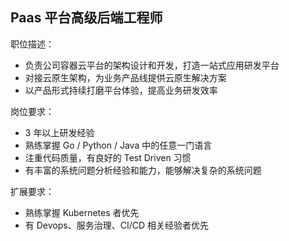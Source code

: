 ## Paas 平台高级后端工程师

职位描述：
- 负责公司容器云平台的架构设计和开发，打造一站式应用研发平台
- 对接云原生架构，为业务产品线提供云原生解决方案
- 以产品形式持续打磨平台体验，提高业务研发效率

岗位要求：
- 3 年以上研发经验
- 熟练掌握 Go / Python / Java 中的任意一门语言
- 注重代码质量，有良好的 Test Driven 习惯
- 有丰富的系统问题分析经验和能力，能够解决复杂的系统问题

扩展要求：
- 熟练掌握 Kubernetes 者优先
- 有 Devops、服务治理、CI/CD 相关经验者优先
